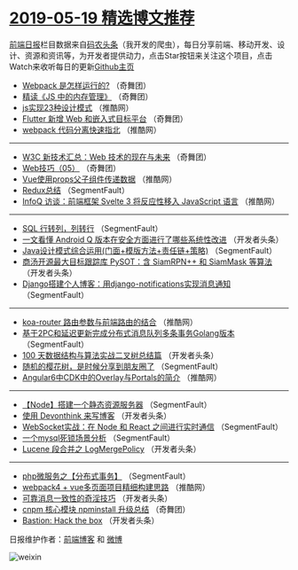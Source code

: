 # [2019-05-19 精选博文推荐](http://hao.caibaojian.com/date/2019/05/19)

[前端日报](http://caibaojian.com/c/news)栏目数据来自[码农头条](http://hao.caibaojian.com/)（我开发的爬虫），每日分享前端、移动开发、设计、资源和资讯等，为开发者提供动力，点击Star按钮来关注这个项目，点击Watch来收听每日的更新[Github主页](https://github.com/kujian/frontendDaily)
* [Webpack 是怎样运行的?](http://hao.caibaojian.com/110508.html) （奇舞团）
* [精读《JS 中的内存管理》](http://hao.caibaojian.com/55138.html) （奇舞团）
* [js实现23种设计模式](http://hao.caibaojian.com/111744.html) （推酷网）
* [Flutter 新增 Web 和嵌入式目标平台](http://hao.caibaojian.com/111757.html) （奇舞团）
* [webpack 代码分离快速指北](http://hao.caibaojian.com/111752.html) （推酷网）

***
* [W3C 新技术汇总：Web 技术的现在与未来](http://hao.caibaojian.com/111754.html) （奇舞团）
* [Web技巧（05）](http://hao.caibaojian.com/111756.html) （奇舞团）
* [Vue使用props父子组件传递数据](http://hao.caibaojian.com/111747.html) （推酷网）
* [Redux总结](http://hao.caibaojian.com/111717.html) （SegmentFault）
* [InfoQ 访谈：前端框架 Svelte 3 将反应性移入 JavaScript 语言](http://hao.caibaojian.com/111751.html) （推酷网）

***
* [SQL 行转列，列转行](http://hao.caibaojian.com/111709.html) （SegmentFault）
* [一文看懂 Android Q 版本在安全方面进行了哪些系统性改进](http://hao.caibaojian.com/111741.html) （开发者头条）
* [Java设计模式综合运用(门面+模版方法+责任链+策略)](http://hao.caibaojian.com/111720.html) （SegmentFault）
* [商汤开源最大目标跟踪库 PySOT：含 SiamRPN++ 和 SiamMask 等算法](http://hao.caibaojian.com/111731.html) （开发者头条）
* [Django搭建个人博客：用django-notifications实现消息通知](http://hao.caibaojian.com/111710.html) （SegmentFault）

***
* [koa-router 路由参数与前端路由的结合](http://hao.caibaojian.com/111742.html) （推酷网）
* [基于2PC和延迟更新完成分布式消息队列多条事务Golang版本](http://hao.caibaojian.com/111721.html) （SegmentFault）
* [100 天数据结构与算法实战二叉树总结篇](http://hao.caibaojian.com/111732.html) （开发者头条）
* [随机的樱花树，是时候分享到朋友圈了](http://hao.caibaojian.com/111711.html) （SegmentFault）
* [Angular6中CDK中的Overlay与Portals的简介](http://hao.caibaojian.com/111743.html) （推酷网）

***
* [【Node】搭建一个静态资源服务器](http://hao.caibaojian.com/111722.html) （SegmentFault）
* [使用 Devonthink 来写博客](http://hao.caibaojian.com/111733.html) （开发者头条）
* [WebSocket实战：在 Node 和 React 之间进行实时通信](http://hao.caibaojian.com/111712.html) （SegmentFault）
* [一个mysql死锁场景分析](http://hao.caibaojian.com/111723.html) （SegmentFault）
* [Lucene 段合并之 LogMergePolicy](http://hao.caibaojian.com/111734.html) （开发者头条）

***
* [php微服务之【分布式事务】](http://hao.caibaojian.com/111713.html) （SegmentFault）
* [webpack4 + vue多页面项目精细构建思路](http://hao.caibaojian.com/111745.html) （推酷网）
* [可靠消息一致性的奇淫技巧](http://hao.caibaojian.com/111724.html) （开发者头条）
* [cnpm 核心模块 npminstall 升级总结](http://hao.caibaojian.com/111760.html) （奇舞团）
* [Bastion: Hack the box](http://hao.caibaojian.com/111735.html) （开发者头条）

日报维护作者：[前端博客](http://caibaojian.com/) 和 [微博](http://caibaojian.com/go/weibo)

![weixin](https://user-images.githubusercontent.com/3055447/38468989-651132ac-3b80-11e8-8e6b-15122322a9d7.png)